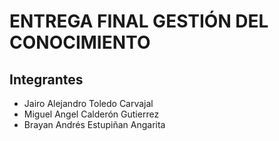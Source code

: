 # ENTREGA FINAL GESTIÓN DEL CONOCIMIENTO

## Integrantes

- Jairo Alejandro Toledo Carvajal
- Miguel Angel Calderón Gutierrez  
- Brayan Andrés Estupiñan Angarita
